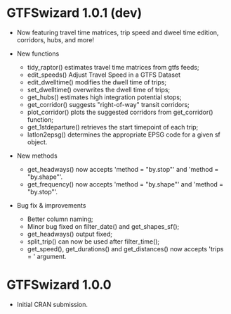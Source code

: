 # GTFSwizard 1.0.1 (dev)

* Now featuring travel time matrices, trip speed and dweel time edition, corridors, hubs, and more!

* New functions
  - tidy_raptor() estimates travel time matrices from gtfs feeds;
  - edit_speeds() Adjust Travel Speed in a GTFS Dataset
  - edit_dwelltime() modifies the dwell time of trips;
  - set_dwelltime() overwrites the dwell time of trips;
  - get_hubs() estimates high integration potential stops;
  - get_corridor() suggests "right-of-way" transit corridors;
  - plot_corridor() plots the suggested corridors from get_corridor() function;
  - get_1stdeparture() retrieves the start timepoint of each trip;
  - latlon2epsg() determines the appropriate EPSG code for a given sf object.
 
* New methods
  - get_headways() now accepts 'method = "by.stop"' and 'method = "by.shape"'.
  - get_frequency() now accepts 'method = "by.shape"' and 'method = "by.stop"'.
  
* Bug fix & improvements
  - Better column naming;
  - Minor bug fixed on filter_date() and get_shapes_sf();
  - get_headways() output fixed;
  - split_trip() can now be used after filter_time();
  - get_speed(), get_durations() and get_distances() now accepts 'trips = ' argument.

# GTFSwizard 1.0.0

* Initial CRAN submission.
